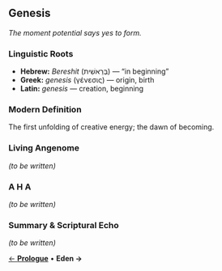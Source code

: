 ## **Genesis**
*The moment potential says yes to form.*

<!-- hero image will go here -->

### Linguistic Roots
- **Hebrew:** *Bereshit* (בְּרֵאשִׁית) — “in beginning”
- **Greek:** *genesis* (γένεσις) — origin, birth
- **Latin:** *genesis* — creation, beginning

### Modern Definition
The first unfolding of creative energy; the dawn of becoming.

### Living Angenome
*(to be written)*

### A H A
*(to be written)*

### Summary & Scriptural Echo
*(to be written)*

[← **Prologue**](/volumes/v2/) • **Eden →**

